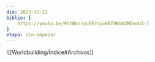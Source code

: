 ```yaml
---
dia: 2023-11-22
biblio: [
	https://youtu.be/9ltNnnryuEE?si=EBT9NVW3MDvnU3-7
]
etapa: sin-empezar
---
```





![[Worldbuilding/Índice#Archivos]]